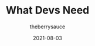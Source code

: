 ---
author: theberrysauce
date: 2021-08-03
tags:
  - services
  - meta
target_url: https://whatdevsneed.com/
title: What Devs Need
---